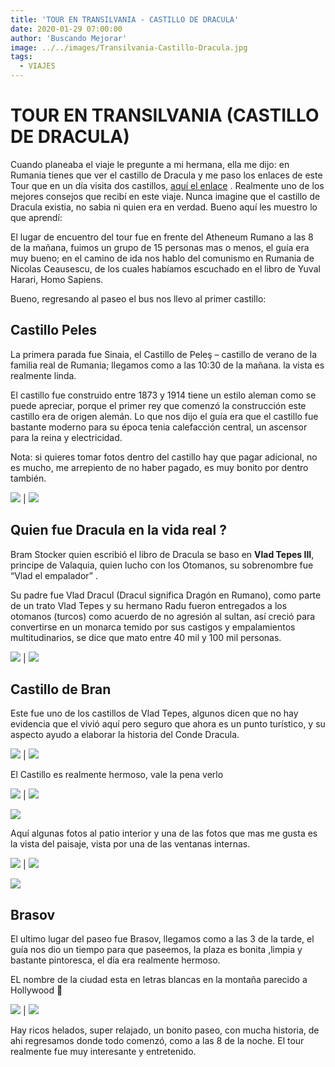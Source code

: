 ```yaml
---
title: 'TOUR EN TRANSILVANIA - CASTILLO DE DRACULA'
date: 2020-01-29 07:00:00
author: 'Buscando Mejorar'
image: ../../images/Transilvania-Castillo-Dracula.jpg
tags:
  - VIAJES
---
```


# TOUR EN TRANSILVANIA (CASTILLO DE DRACULA)

Cuando planeaba el viaje le pregunte a mi hermana, ella me dijo: en Rumania tienes que ver el castillo de Dracula y me paso los enlaces de este Tour que en un día visita dos castillos,  [aquí el enlace](http://www.bucharestcitytour.com/Day_Trip_Bucharest_to_Peles_and_Bran_Castles) . Realmente uno de los mejores consejos que recibí en este viaje. Nunca imagine que el castillo de Dracula existia, no sabia ni quien era en verdad. Bueno aquí les muestro lo que aprendí:

El lugar de encuentro del tour fue en frente del Atheneum Rumano a las 8 de la mañana, fuimos un grupo de 15 personas mas o menos, el guía era muy bueno; en el camino de ida nos hablo del comunismo en Rumania de Nicolas Ceausescu, de los cuales habíamos escuchado en el libro de Yuval Harari, Homo Sapiens.

Bueno, regresando al paseo el bus nos llevo al primer castillo:

## Castillo Peles

La primera parada fue Sinaia, el Castillo de Peleş – castillo de verano de la familia real de Rumania; llegamos como a las 10:30 de la mañana. la vista es realmente linda.

El castillo fue construido entre 1873 y 1914 tiene un estilo aleman como se puede apreciar, porque el primer rey que comenzó la construcción este castillo era de origen alemán. Lo que nos dijo el guía era que el castillo fue bastante moderno para su época tenia calefacción central, un ascensor para la reina y electricidad.

Nota: si quieres tomar fotos dentro del castillo hay que pagar adicional, no es mucho, me arrepiento de no haber pagado, es muy bonito por dentro también.

![](../../images/MG_9621.jpg) | ![](../../images/MG_9612.jpg)
    

## Quien fue Dracula en la vida real ?

Bram Stocker quien escribió el libro de Dracula se baso en  **Vlad Tepes III**, principe de Valaquia, quien lucho con los Otomanos, su sobrenombre fue “Vlad el empalador” .

Su padre fue Vlad Dracul (Dracul significa Dragón en Rumano), como parte de un trato Vlad Tepes y su hermano Radu fueron entregados a los otomanos (turcos) como acuerdo de no agresión al sultan, así creció para convertirse en un monarca temido por sus castigos y empalamientos multitudinarios, se dice que mato entre 40 mil y 100 mil personas.

![](../../images/MG_9696.jpg) | ![](../../images/MG_9695.jpg)
    

## Castillo de Bran

Este fue uno de los castillos de Vlad Tepes, algunos dicen que no hay evidencia que el vivió aquí pero seguro que ahora es un punto turístico, y su aspecto ayudo a elaborar la historia del Conde Dracula.

![](../../images/IMG_0872.jpg) | ![](../../images/IMG_0953.jpg)
    

El Castillo es realmente hermoso, vale la pena verlo

![](../../images/IMG_0958.jpg) | ![](../../images/MG_9761.jpg)
    
![](../../images/MG_9748.jpg)
    

Aquí algunas fotos al patio interior y una de las fotos que mas me gusta es la vista del paisaje, vista por una de las ventanas internas.

![](../../images/IMG_0963.jpg) | ![](../../images/MG_9730.jpg)
    
![](../../images/MG_9697.jpg)
    

## Brasov

El ultimo lugar del paseo fue Brasov, llegamos como a las 3 de la tarde, el guía nos dio un tiempo para que paseemos, la plaza es bonita ,limpia y bastante pintoresca, el día era realmente hermoso.

EL nombre de la ciudad esta en letras blancas en la montaña parecido a Hollywood  🙂

![](../../images/MG_9798.jpg) | ![](../../images/IMG_0971.jpg)
    

Hay ricos helados, super relajado, un bonito paseo, con mucha historia, de ahi regresamos donde todo comenzó, como a las 8 de la noche. El tour realmente fue muy interesante y entretenido.